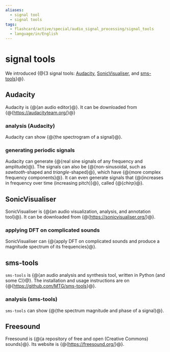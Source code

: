 ```yaml
---
aliases:
  - signal tool
  - signal tools
tags:
  - flashcard/active/special/audio_signal_processing/signal_tools
  - language/in/English
---
```


# signal tools

We introduced {@{3 signal tools: [Audacity](#Audacity), [SonicVisualiser](#SonicVisualiser), and [sms-tools](#sms-tools)}@}. <!--SR:!2025-07-10,256,330-->

## Audacity

Audacity is {@{an audio editor}@}. It can be downloaded from {@{<https://audacityteam.org/>}@} <!--SR:!2025-08-22,292,330!2025-08-10,283,330-->

### analysis (Audacity)

Audacity can show {@{the spectrogram of a signal}@}. <!--SR:!2025-09-15,310,349-->

### generating periodic signals

Audacity can generate {@{real sine signals of any frequency and amplitude}@}. The signals can also be {@{non-sinusoidal, such as _sawtooth_-shaped and _triangle_-shaped}@}, which have {@{more complex frequency components}@}. It can even generate signals that {@{increases in frequency over time (increasing pitch)}@}, called {@{_chirp_}@}. <!--SR:!2025-06-18,224,338!2025-05-06,196,338!2025-07-05,238,338!2025-05-30,210,338!2025-06-21,230,338-->

## SonicVisualiser

SonicVisualiser is {@{an audio visualization, analysis, and annotation tool}@}. It can be downloaded from {@{<https://sonicvisualiser.org/>}@}. <!--SR:!2025-06-14,236,330!2025-07-10,256,330-->

### applying DFT on complicated sounds

SonicVisualiser can {@{apply DFT on complicated sounds and produce a magnitude spectrum of its frequencies}@}. <!--SR:!2025-06-14,224,338-->

## sms-tools

`sms-tools` is {@{an audio analysis and synthesis tool, written in Python (and some C)}@}. The installation and usage instructions are on {@{<https://github.com/MTG/sms-tools>}@}. <!--SR:!2025-07-09,256,330!2025-09-11,307,330-->

### analysis (sms-tools)

`sms-tools` can show {@{the spectrum magnitude and phase of a signal}@}. <!--SR:!2025-10-02,324,349-->

## Freesound

Freesound is {@{a repository of free and open (Creative Commons) sounds}@}. Its website is {@{<https://freesound.org/>}@}. <!--SR:!2025-10-05,327,349!2025-10-07,328,349-->
